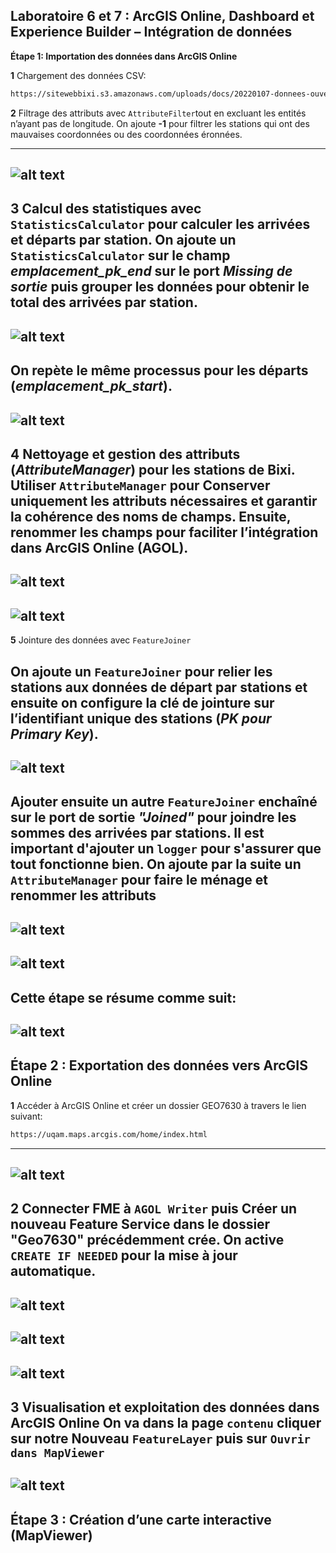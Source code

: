 ## Laboratoire 6 et 7 : ArcGIS Online, Dashboard et Experience Builder – Intégration de données

**Étape 1: Importation des données dans ArcGIS Online**

**1** Chargement des données CSV:
```bash
https://sitewebbixi.s3.amazonaws.com/uploads/docs/20220107-donnees-ouvertes-8aa623.zip
```
**2** Filtrage des attributs avec `AttributeFilter`tout en excluant les entités n’ayant pas de longitude. On ajoute **-1** pour filtrer les stations qui ont des mauvaises coordonnées ou des coordonnées éronnées. 

---
![alt text](attributefilter1.png)
---

**3** Calcul des statistiques avec `StatisticsCalculator` pour calculer les arrivées et départs par station. On ajoute un `StatisticsCalculator` sur le champ *emplacement_pk_end* sur le port *Missing de sortie* puis grouper les données pour obtenir le total des arrivées par station.
---
![alt text](statisticcalculator1.png)
---
On repète le même processus pour les départs (*emplacement_pk_start*).
---
![alt text](statisticcalculator2.png)
---
**4**  Nettoyage et gestion des attributs (*AttributeManager*) pour les stations de Bixi.
Utiliser `AttributeManager` pour Conserver uniquement les attributs nécessaires et garantir la cohérence des noms de champs. Ensuite, renommer les champs pour faciliter l’intégration dans ArcGIS Online (AGOL).
---
![alt text](<attribute manager properties1.png>)
---

![alt text](<nettoyage des attributs1.png>)
---
**5**  Jointure des données avec `FeatureJoiner`

On ajoute un `FeatureJoiner` pour relier les stations aux données de départ par stations et ensuite on configure la clé de jointure sur l’identifiant unique des stations (*PK pour Primary Key*). 
---
![alt text](featurejoiner1.png)
---

Ajouter ensuite un autre `FeatureJoiner` enchaîné sur le port de sortie *"Joined"* pour joindre les sommes des arrivées par stations. Il est important d'ajouter un `logger` pour s'assurer que tout fonctionne bien. On ajoute par la suite un `AttributeManager` pour faire le ménage et renommer les attributs 
---
![alt text](featurejoiner2.png)
---
![alt text](attributemanager2.png)
---

Cette étape se résume comme suit: 
---
![alt text](etape1.png)
---

## Étape 2 : Exportation des données vers ArcGIS Online

**1** Accéder à ArcGIS Online et créer un dossier GEO7630 à travers le lien suivant:
```bash
https://uqam.maps.arcgis.com/home/index.html
```
---
![alt text](<AGOL Geo7630.png>)
---
**2** Connecter FME à `AGOL Writer` puis Créer un nouveau Feature Service dans le dossier "Geo7630" précédemment crée. On active `CREATE IF NEEDED` pour la mise à jour automatique.
---
![alt text](<writer AGOL.png>)
---

![alt text](<writer AGOL2.png>)
---

![alt text](<writer AGOL3.png>)
---

**3** Visualisation et exploitation des données dans ArcGIS Online
On va dans la page `contenu` cliquer sur notre Nouveau `FeatureLayer` puis sur `Ouvrir dans MapViewer`
---
![alt text](<ouverture dans mapviewer.png>)
---

## Étape 3 : Création d’une carte interactive (MapViewer)

